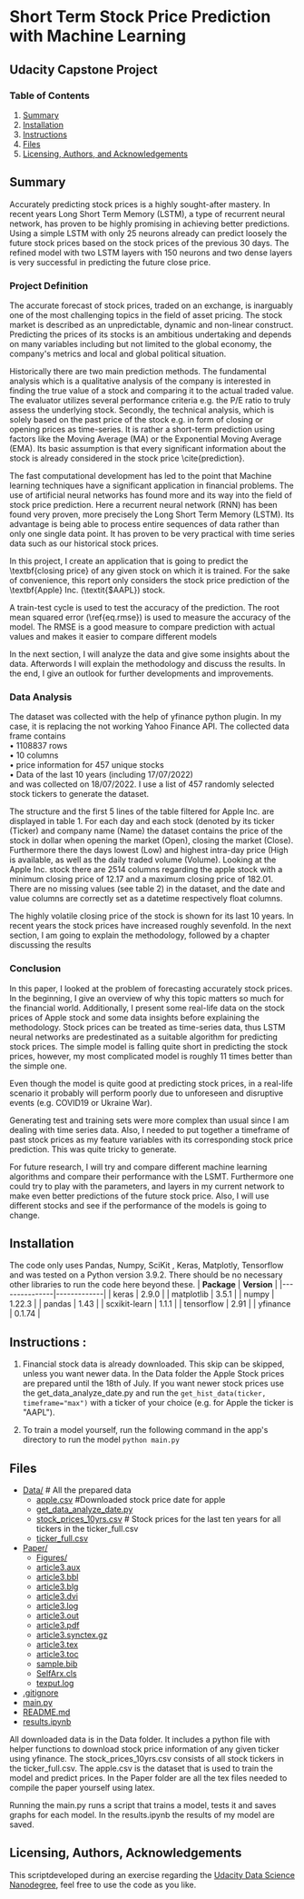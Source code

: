# Short Term Stock Price Prediction with Machine Learning
## Udacity Capstone Project

### Table of Contents
1. [Summary](#summary)
2. [Installation](#installation)
3. [Instructions](#instruction)
4. [Files](#files)
5. [Licensing, Authors, and Acknowledgements](#licensing)


## Summary <a name="summary"></a>
Accurately predicting stock prices is a highly sought-after mastery. In recent years Long Short Term Memory (LSTM), a type of recurrent neural network, has proven to be highly promising in achieving better predictions. Using a simple LSTM with only 25 neurons already can predict loosely the future stock prices based on the stock prices of the previous 30 days. The refined model with two LSTM layers with 150 neurons and two dense layers is very successful in predicting the future close price.

### Project Definition
The accurate forecast of stock prices, traded on an exchange, is inarguably one of the most challenging topics in the field of asset pricing. The stock market is described as an unpredictable, dynamic and non-linear construct. Predicting the prices of its stocks is an ambitious undertaking and depends on many variables including but not limited to the global economy, the company's metrics and local and global political situation. 

Historically there are two main prediction methods. The fundamental analysis which is a qualitative analysis of the company is interested in finding the true value of a stock and comparing it to the actual traded value. The evaluator utilizes several performance criteria e.g. the P/E ratio to truly assess the underlying stock. Secondly, the technical analysis, which is solely based on the past price of the stock e.g. in form of closing or opening prices as time-series. It is rather a short-term prediction using factors like the Moving Average (MA) or the Exponential Moving Average (EMA). Its basic assumption is that every significant information about the stock is already considered in the stock price \cite{prediction}.

The fast computational development has led to the point that Machine learning techniques have a significant application in financial problems. The use of artificial neural networks has found more and its way into the field of stock price prediction. Here a recurrent neural network (RNN) has been found very proven, more precisely the Long Short Term Memory (LSTM). Its advantage is being
able to process entire sequences of data rather than only one single data point. It has proven to be very practical with time series data such as our historical stock prices. 

In this project, I create an application that is going to predict the \textbf{closing price} of any given stock on which it is trained. For the sake of convenience, this report only considers the stock price prediction of the \textbf{Apple} Inc. (\textit{\$AAPL}) stock.

A train-test cycle is used to test the accuracy of the prediction. The root mean squared error (\ref{eq.rmse}) is used to measure the accuracy of the model. The RMSE is a good measure to compare prediction with actual values and makes it easier to compare different models

In the next section, I will analyze the data and give some insights about the data. Afterwords I will explain the methodology and discuss the results. In the end, I give an outlook for further developments and improvements.

### Data Analysis

The dataset was collected with the help of yfinance
python plugin. In my case, it is replacing the not working
Yahoo Finance API. The collected data frame contains  
  • 1108837 rows  
  • 10 columns  
  • price information for 457 unique stocks  
  • Data of the last 10 years (including 17/07/2022)  
and was collected on 18/07/2022. I use a list of 457 randomly
selected stock tickers to generate the dataset.


The structure and the first 5 lines of the table filtered
for Apple Inc. are displayed in table 1. For each day and
each stock (denoted by its ticker (Ticker) and company name
(Name) the dataset contains the price of the stock in dollar
when opening the market (Open), closing the market (Close).
Furthermore there the days lowest (Low) and highest intra-day
price (High is available, as well as the daily traded volume
(Volume).
Looking at the Apple Inc. stock there are 2514 columns
regarding the apple stock with a minimum closing price of
12.17 and a maximum closing price of 182.01. There are no
missing values (see table 2) in the dataset, and the date and
value columns are correctly set as a datetime respectively float
columns. 

The highly volatile closing price of the stock
is shown for its last 10 years. In recent years the stock prices
have increased roughly sevenfold. In the next section, I am
going to explain the methodology, followed by a chapter discussing the results

### Conclusion 
In this paper, I looked at the problem of forecasting accurately stock prices. In the beginning, I give an overview of why this topic matters so much for the financial world. Additionally, I present some real-life data on the stock prices of Apple stock and some data insights before explaining the methodology. Stock prices can be treated as time-series data, thus LSTM neural networks are predestinated as a suitable algorithm for predicting stock prices. The simple model is falling quite short in predicting the stock prices, however, my most complicated model is roughly 11 times better than the simple one. 

Even though the model is quite good at predicting stock prices, in a real-life scenario it probably will perform poorly due to unforeseen and disruptive events (e.g. COVID19 or Ukraine War).


Generating test and training sets were more complex than usual since I am dealing with time series data. Also, I needed to put together a timeframe of past stock prices as my feature variables with its corresponding stock price prediction. This was quite tricky to generate.


For future research, I will try and compare different machine learning algorithms and compare their performance with the LSMT. Furthermore one could try to play with the parameters, and layers in my current network to make even better predictions of the future stock price. Also, I will use different stocks and see if the performance of the models is going to change.



## Installation <a name="installation"></a>
The code only uses Pandas, Numpy, SciKit , Keras, Matplotly, Tensorflow  and was tested on a Python version 3.9.2.
There should be no necessary  other libraries to run the code here beyond these.
| **Package** | **Version** |
|---------------|-------------|
| keras         | 2.9.0       |
| matplotlib    | 3.5.1       |
| numpy         | 1.22.3      |
| pandas        | 1.43        |
| scxikit-learn | 1.1.1       |
| tensorflow    | 2.91        |
| yfinance      | 0.1.74      |


## Instructions <a name="instruction"></a>:
1. Financial stock data is already downloaded. This skip can be skipped, unless you want newer data. In the Data folder the Apple Stock prices are prepared until the 18th of July. If you want newer stock prices use the get_data_analyze_date.py and run the `get_hist_data(ticker, timeframe="max")` with a ticker of your choice (e.g. for Apple the ticker is "AAPL").


2. To train a model yourself, run the following command in the app's directory to run the model
    `python main.py`



## Files <a name=files></a>

* [Data/](.\capstoneprojectdatascientist-1\Data) # All the prepared data
  * [apple.csv](.\capstoneprojectdatascientist-1\Data\apple.csv) #Downloaded stock price date for apple
  * [get_data_analyze_date.py](.\capstoneprojectdatascientist-1\Data\get_data_analyze_date.py)
  * [stock_prices_10yrs.csv](.\capstoneprojectdatascientist-1\Data\stock_prices_10yrs.csv) # Stock prices for the last ten years for all tickers in the ticker_full.csv
  * [ticker_full.csv](.\capstoneprojectdatascientist-1\Data\ticker_full.csv)
* [Paper/](.\capstoneprojectdatascientist-1\Paper)
  * [Figures/](.\capstoneprojectdatascientist-1\Paper\Figures)
  * [article3.aux](.\capstoneprojectdatascientist-1\Paper\article3.aux)
  * [article3.bbl](.\capstoneprojectdatascientist-1\Paper\article3.bbl)
  * [article3.blg](.\capstoneprojectdatascientist-1\Paper\article3.blg)
  * [article3.dvi](.\capstoneprojectdatascientist-1\Paper\article3.dvi)
  * [article3.log](.\capstoneprojectdatascientist-1\Paper\article3.log)
  * [article3.out](.\capstoneprojectdatascientist-1\Paper\article3.out)
  * [article3.pdf](.\capstoneprojectdatascientist-1\Paper\article3.pdf)
  * [article3.synctex.gz](.\capstoneprojectdatascientist-1\Paper\article3.synctex.gz)
  * [article3.tex](.\capstoneprojectdatascientist-1\Paper\article3.tex)
  * [article3.toc](.\capstoneprojectdatascientist-1\Paper\article3.toc)
  * [sample.bib](.\capstoneprojectdatascientist-1\Paper\sample.bib)
  * [SelfArx.cls](.\capstoneprojectdatascientist-1\Paper\SelfArx.cls)
  * [texput.log](.\capstoneprojectdatascientist-1\Paper\texput.log)
* [.gitignore](.\capstoneprojectdatascientist-1\.gitignore)
* [main.py](.\capstoneprojectdatascientist-1\main.py)
* [README.md](.\capstoneprojectdatascientist-1\README.md)
* [results.ipynb](.\capstoneprojectdatascientist-1\results.ipynb)

All downloaded data is in the Data folder. It includes a python file with helper functions to download stock price information of any given ticker using yfinance. The stock_prices_10yrs.csv consists of all stock tickers in the ticker_full.csv. The apple.csv is the dataset that is used to train the model and predict prices. In the Paper folder are all the tex files needed to compile the paper yourself using latex.

Running the main.py runs a script that trains a model, tests it and saves graphs for each model. In the results.ipynb the results of my model are saved.

## Licensing, Authors, Acknowledgements<a name="licensing"></a>
This scriptdeveloped during an exercise regarding the [Udacity Data Science Nanodegree](https://www.udacity.com/school-of-data-science), feel free to use the code as you like.



